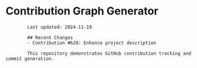 # Contribution Graph Generator
            
            Last updated: 2024-11-19
            
            ## Recent Changes
            - Contribution #628: Enhance project description
            
            This repository demonstrates GitHub contribution tracking and commit generation.
        
